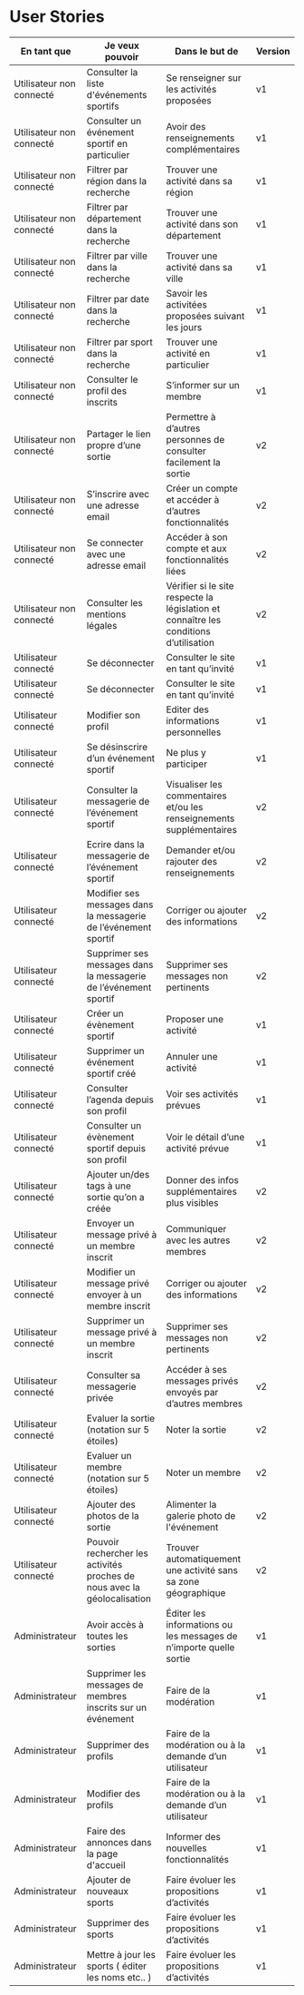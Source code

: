 # User Stories

|En tant que|Je veux pouvoir| Dans le but de| Version |
|---|---|---|---|
|Utilisateur non connecté|Consulter la liste d'événements sportifs |Se renseigner sur les activités proposées| v1 |
|Utilisateur non connecté|Consulter un événement sportif en particulier|Avoir des renseignements complémentaires| v1 |
|Utilisateur non connecté|Filtrer par région dans la recherche|Trouver une activité dans sa région| v1 |
|Utilisateur non connecté|Filtrer par département dans la recherche|Trouver une activité dans son département| v1 |
|Utilisateur non connecté|Filtrer par ville dans la recherche |Trouver une activité dans sa ville| v1 |
|Utilisateur non connecté|Filtrer par date dans la recherche|Savoir les activitées proposées suivant les jours| v1 |
|Utilisateur non connecté|Filtrer par sport dans la recherche|Trouver une activité en particulier| v1 |
|Utilisateur non connecté|Consulter le profil des inscrits| S’informer sur un membre| v1 |
|Utilisateur non connecté|Partager le lien propre d’une sortie|Permettre à d’autres personnes de consulter facilement la sortie| v2 |
|Utilisateur non connecté|S’inscrire avec une adresse email|Créer un compte et accéder à d’autres fonctionnalités| v2 |
|Utilisateur non connecté|Se connecter avec une adresse email|Accéder à son compte et aux fonctionnalités liées| v2 |
|Utilisateur non connecté|Consulter les mentions légales|Vérifier si le site respecte la législation et connaître les conditions d’utilisation| v2 |
|Utilisateur connecté|Se déconnecter|Consulter le site en tant qu’invité| v1 |
|Utilisateur connecté|Se déconnecter|Consulter le site en tant qu’invité| v1 ||Utilisateur connecté|Se désinscrire|Supprimer son compte| v1 |
|Utilisateur connecté|Modifier son profil|Editer des informations personnelles| v1 ||Utilisateur connecté|S'inscrire sur un événement sportif|Participer à une activité| v1 |
|Utilisateur connecté|Se désinscrire d’un événement sportif|Ne plus y participer| v1 |
|Utilisateur connecté|Consulter la messagerie de l’événement sportif|Visualiser les commentaires et/ou les renseignements supplémentaires| v2 |
|Utilisateur connecté|Ecrire dans  la messagerie de l’événement sportif|Demander et/ou rajouter des renseignements| v2 |
|Utilisateur connecté|Modifier ses messages dans la messagerie de l’événement sportif|Corriger ou ajouter des informations| v2 |
|Utilisateur connecté|Supprimer ses messages dans la messagerie de l’événement sportif|Supprimer ses messages non pertinents| v2 |
|Utilisateur connecté|Créer un évènement sportif|Proposer une activité| v1 ||Utilisateur connecté|Modifier un événement sportif créé|Editer les informations liées à l'événement| v1 |
|Utilisateur connecté|Supprimer un événement sportif créé|Annuler une activité| v1 |
|Utilisateur connecté|Consulter l’agenda depuis son profil|Voir ses activités prévues| v1 |
|Utilisateur connecté|Consulter un évènement sportif depuis son profil|Voir le détail d’une activité prévue| v1 |
|Utilisateur connecté|Ajouter un/des tags à une sortie qu’on a créée|Donner des infos supplémentaires plus visibles| v2 |
|Utilisateur connecté|Envoyer un message privé à un membre inscrit|Communiquer avec les autres membres| v2 |
|Utilisateur connecté|Modifier un message privé envoyer à un membre inscrit|Corriger ou ajouter des informations| v2 |
|Utilisateur connecté|Supprimer un message privé à un membre inscrit|Supprimer ses messages non pertinents| v2 |
|Utilisateur connecté|Consulter sa messagerie privée|Accéder à ses messages privés envoyés par d’autres membres| v2 |
|Utilisateur connecté|Evaluer la sortie (notation sur 5 étoiles)|Noter la sortie| v2 |
|Utilisateur connecté|Evaluer un membre (notation sur 5 étoiles)|Noter un membre| v2 |
|Utilisateur connecté|Ajouter des photos de la sortie|Alimenter la galerie photo de l'événement| v2 |
|Utilisateur connecté|Pouvoir rechercher les activités proches de nous avec la géolocalisation|Trouver automatiquement une activité sans sa zone géographique| v2 |
|Administrateur|Avoir accès à toutes les sorties|Éditer les informations ou les messages de n’importe quelle sortie| v1 |
|Administrateur|Supprimer les messages de membres inscrits sur un événement| Faire de la modération| v1 |
Administrateur|Supprimer des profils|Faire de la modération ou à la demande d’un utilisateur| v1 |
|Administrateur|Modifier des profils|Faire de la modération ou à la demande d’un utilisateur| v1 |
|Administrateur|Faire des annonces dans la page d'accueil|Informer des nouvelles fonctionnalités| v1 |
|Administrateur|Ajouter de nouveaux sports|Faire évoluer les propositions d’activités| v1 |
|Administrateur|Supprimer des sports|Faire évoluer les propositions d’activités| v1 |
|Administrateur|Mettre à jour les sports ( éditer les noms etc.. )|Faire évoluer les propositions d’activités| v1 |
